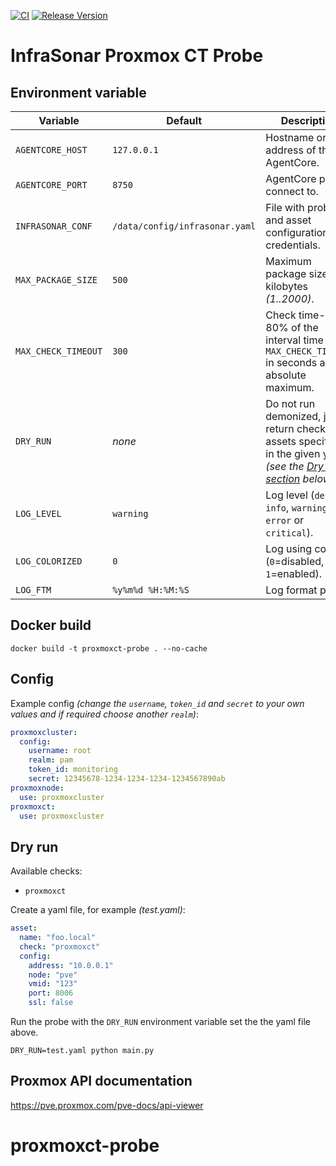 [![CI](https://github.com/infrasonar/proxmoxct-probe/workflows/CI/badge.svg)](https://github.com/infrasonar/proxmoxct-probe/actions)
[![Release Version](https://img.shields.io/github/release/infrasonar/proxmoxct-probe)](https://github.com/infrasonar/proxmoxct-probe/releases)

# InfraSonar Proxmox CT Probe

## Environment variable

Variable            | Default                        | Description
------------------- | ------------------------------ | ------------
`AGENTCORE_HOST`    | `127.0.0.1`                    | Hostname or Ip address of the AgentCore.
`AGENTCORE_PORT`    | `8750`                         | AgentCore port to connect to.
`INFRASONAR_CONF`   | `/data/config/infrasonar.yaml` | File with probe and asset configuration like credentials.
`MAX_PACKAGE_SIZE`  | `500`                          | Maximum package size in kilobytes _(1..2000)_.
`MAX_CHECK_TIMEOUT` | `300`                          | Check time-out is 80% of the interval time with `MAX_CHECK_TIMEOUT` in seconds as absolute maximum.
`DRY_RUN`           | _none_                         | Do not run demonized, just return checks and assets specified in the given yaml _(see the [Dry run section](#dry-run) below)_.
`LOG_LEVEL`         | `warning`                      | Log level (`debug`, `info`, `warning`, `error` or `critical`).
`LOG_COLORIZED`     | `0`                            | Log using colors (`0`=disabled, `1`=enabled).
`LOG_FTM`           | `%y%m%d %H:%M:%S`              | Log format prefix.

## Docker build

```
docker build -t proxmoxct-probe . --no-cache
```

## Config

Example config _(change the `username`, `token_id` and `secret` to your own values and if required choose another `realm`)_:

```yaml
proxmoxcluster:
  config:
    username: root
    realm: pam
    token_id: monitoring
    secret: 12345678-1234-1234-1234-1234567890ab
proxmoxnode:
  use: proxmoxcluster
proxmoxct:
  use: proxmoxcluster
```

## Dry run

Available checks:
- `proxmoxct`

Create a yaml file, for example _(test.yaml)_:

```yaml
asset:
  name: "foo.local"
  check: "proxmoxct"
  config:
    address: "10.0.0.1"
    node: "pve"
    vmid: "123"
    port: 8006
    ssl: false
```

Run the probe with the `DRY_RUN` environment variable set the the yaml file above.

```
DRY_RUN=test.yaml python main.py
```

## Proxmox API documentation

https://pve.proxmox.com/pve-docs/api-viewer
# proxmoxct-probe
